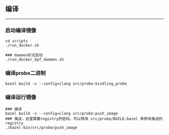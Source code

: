 ## 编译
---
### 启动编译镜像
```shell
cd scripts
./run_docker.sh

### daemon形式启动
./run_docker_bpf_daemon.sh
```
### 编译probe二进制
```shell
bazel build -s --config=clang src/probe:kindling_probe
```

### 编译运行镜像
```shell
### 编译
bazel build -s --config=clang src/probe:push_image
### 推送，这里需要registry的密码，可以修改 src/probe/BUILD.bazel 来修改推送的registry
./bazel-bin/src/probe/push_image
```